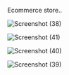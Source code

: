 Ecommerce store..

![Screenshot (38)](https://github.com/DDK2805/Web-Development-Projects/assets/99110323/e71c52f7-fea6-4d4a-9328-9d1d22493f94)

![Screenshot (41)](https://github.com/DDK2805/Web-Development-Projects/assets/99110323/48acb7fe-0083-4742-9612-29ef9a79b507)

![Screenshot (40)](https://github.com/DDK2805/Web-Development-Projects/assets/99110323/ad57cd49-3966-4ee6-8d9b-7d4c2e7bd892)

![Screenshot (39)](https://github.com/DDK2805/Web-Development-Projects/assets/99110323/d37652fd-c1cd-4405-980e-d1f07587913b)

